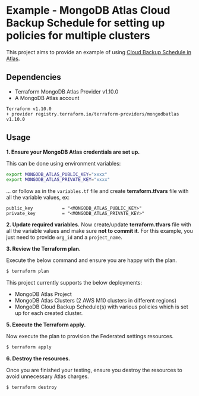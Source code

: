 # Example - MongoDB Atlas Cloud Backup Schedule for setting up policies for multiple clusters

This project aims to provide an example of using [Cloud Backup Schedule in Atlas](https://docs.atlas.mongodb.com/reference/api/cloud-backup/schedule/modify-one-schedule/).


## Dependencies

* Terraform MongoDB Atlas Provider v1.10.0
* A MongoDB Atlas account 

```
Terraform v1.10.0
+ provider registry.terraform.io/terraform-providers/mongodbatlas v1.10.0
```

## Usage

**1\. Ensure your MongoDB Atlas credentials are set up.**

This can be done using environment variables:

```bash
export MONGODB_ATLAS_PUBLIC_KEY="xxxx"
export MONGODB_ATLAS_PRIVATE_KEY="xxxx"
```

... or follow as in the `variables.tf` file and create **terraform.tfvars** file with all the variable values, ex:
```
public_key           = "<MONGODB_ATLAS_PUBLIC_KEY>"
private_key          = "<MONGODB_ATLAS_PRIVATE_KEY>"
```
**2\. Update required variables.**
Now create/update **terraform.tfvars** file with all the variable values and make sure **not to commit it**. For this example, you just need to provide `org_id` and a `project_name`.

**3\. Review the Terraform plan.**

Execute the below command and ensure you are happy with the plan.

``` bash
$ terraform plan
```
This project currently supports the below deployments:

- MongoDB Atlas Project
- MongoDB Atlas Clusters (2 AWS M10 clusters in different regions) 
- MongoDB Cloud Backup Schedule(s) with various policies which is set up for each created cluster.

**5\. Execute the Terraform apply.**

Now execute the plan to provision the Federated settings resources.

``` bash
$ terraform apply
```

**6\. Destroy the resources.**

Once you are finished your testing, ensure you destroy the resources to avoid unnecessary Atlas charges.

``` bash
$ terraform destroy
```
